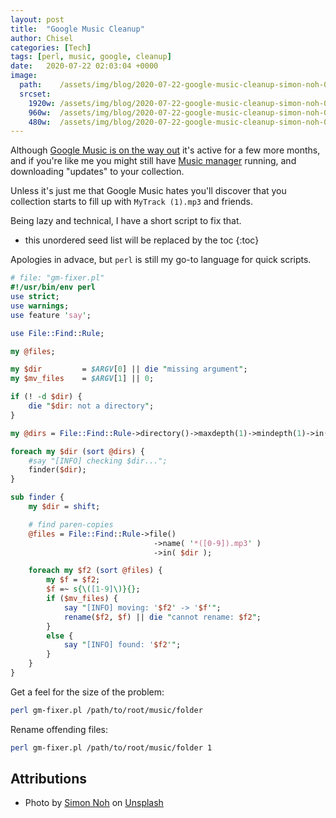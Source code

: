 ```yaml
---
layout: post
title:  "Google Music Cleanup"
author: Chisel
categories: [Tech]
tags: [perl, music, google, cleanup]
date:   2020-07-22 02:03:04 +0000
image:
  path:    /assets/img/blog/2020-07-22-google-music-cleanup-simon-noh-0rmby-3OTeI-unsplash.jpg
  srcset:
    1920w: /assets/img/blog/2020-07-22-google-music-cleanup-simon-noh-0rmby-3OTeI-unsplash.jpg
    960w:  /assets/img/blog/2020-07-22-google-music-cleanup-simon-noh-0rmby-3OTeI-unsplash@0,5x.jpg
    480w:  /assets/img/blog/2020-07-22-google-music-cleanup-simon-noh-0rmby-3OTeI-unsplash@0,25x.jpg
---
```


Although [Google Music is on the way out][music-out] it's active for a few more
months, and if you're like me you might still have [Music
manager][music-manager] running, and downloading "updates" to your collection.

Unless it's just me that Google Music hates you'll discover that you collection
starts to fill up with `MyTrack (1).mp3` and friends.

Being lazy and technical, I have a short script to fix that.

<!--more-->

* this unordered seed list will be replaced by the toc
{:toc}

Apologies in advace, but `perl` is still my go-to language for quick scripts.

~~~perl
# file: "gm-fixer.pl"
#!/usr/bin/env perl
use strict;
use warnings;
use feature 'say';

use File::Find::Rule;

my @files;

my $dir         = $ARGV[0] || die "missing argument";
my $mv_files    = $ARGV[1] || 0;

if (! -d $dir) {
    die "$dir: not a directory";
}

my @dirs = File::Find::Rule->directory()->maxdepth(1)->mindepth(1)->in($dir);

foreach my $dir (sort @dirs) {
    #say "[INFO] checking $dir...";
    finder($dir);
}

sub finder {
    my $dir = shift;

    # find paren-copies
    @files = File::Find::Rule->file()
                                ->name( '*([0-9]).mp3' )
                                ->in( $dir );

    foreach my $f2 (sort @files) {
        my $f = $f2;
        $f =~ s{\([1-9]\)}{};
        if ($mv_files) {
            say "[INFO] moving: '$f2' -> '$f'";
            rename($f2, $f) || die "cannot rename: $f2";
        }
        else {
            say "[INFO] found: '$f2'";
        }
    }
}
~~~

Get a feel for the size of the problem:

~~~sh
perl gm-fixer.pl /path/to/root/music/folder
~~~

Rename offending files:
~~~sh
perl gm-fixer.pl /path/to/root/music/folder 1
~~~

## Attributions

- <span>Photo by <a href="https://unsplash.com/@simon_noh?utm_source=unsplash&amp;utm_medium=referral&amp;utm_content=creditCopyText">Simon Noh</a> on <a href="https://unsplash.com/images/things/music?utm_source=unsplash&amp;utm_medium=referral&amp;utm_content=creditCopyText">Unsplash</a></span>


[music-out]:     https://www.forbes.com/sites/barrycollins/2020/05/13/google-play-music-is-dying-dont-let-it-take-your-mp3-collection-with-it/#218a1e8c45c2
[music-manager]: https://support.google.com/googleplaymusic/answer/1075570?hl=en-GB
